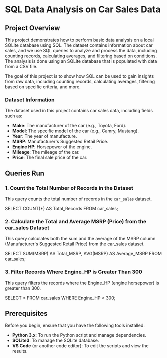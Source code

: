 # SQL Data Analysis on Car Sales Data

## Project Overview

This project demonstrates how to perform basic data analysis on a local SQLite database using SQL. The dataset contains information about car sales, and we use SQL queries to analyze and process the data, including counting records, calculating averages, and filtering based on conditions. The analysis is done using an SQLite database that is populated with data from a CSV file.

The goal of this project is to show how SQL can be used to gain insights from raw data, including counting records, calculating averages, filtering based on specific criteria, and more. 

### Dataset Information

The dataset used in this project contains car sales data, including fields such as:
- **Make**: The manufacturer of the car (e.g., Toyota, Ford).
- **Model**: The specific model of the car (e.g., Camry, Mustang).
- **Year**: The year of manufacture.
- **MSRP**: Manufacturer's Suggested Retail Price.
- **Engine HP**: Horsepower of the engine.
- **Mileage**: The mileage of the car.
- **Price**: The final sale price of the car.


## Queries Run

### 1. Count the Total Number of Records in the Dataset
This query counts the total number of records in the `car_sales` dataset.

SELECT COUNT(*) AS Total_Records FROM car_sales;




### 2. Calculate the Total and Average MSRP (Price) from the car_sales Dataset

This query calculates both the sum and the average of the MSRP column (Manufacturer's Suggested Retail Price) from the car_sales dataset.

SELECT 
    SUM(MSRP) AS Total_MSRP, 
    AVG(MSRP) AS Average_MSRP 
FROM car_sales;




### 3. Filter Records Where Engine_HP is Greater Than 300

This query filters the records where the Engine_HP (engine horsepower) is greater than 300.

SELECT * 
FROM car_sales 
WHERE Engine_HP > 300;



## Prerequisites

Before you begin, ensure that you have the following tools installed:

- **Python 3.x**: To run the Python script and manage dependencies.
- **SQLite3**: To manage the SQLite database.
- **VS Code** (or another code editor): To edit the scripts and view the results.

